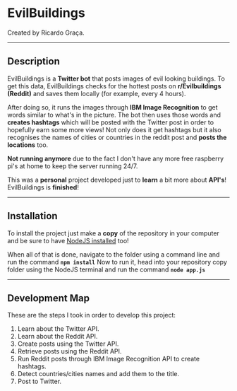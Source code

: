 # **EvilBuildings**
Created by Ricardo Graça.

---
## **Description**
EvilBuildings is a **Twitter bot** that posts images of evil looking buildings. To get this data, EvilBuildings checks for the hottest posts on **r/Evilbuildings (Reddit)** and saves them locally (for example, every 4 hours). 

After doing so, it runs the images through **IBM Image Recognition** to get words similar to what's in the picture. The bot then uses those words and **creates hashtags** which will be posted with the Twitter post in order to hopefully earn some more views! Not only does it get hashtags but it also recognises the names of cities or countries in the reddit post and **posts the locations** too.

**Not running anymore** due to the fact I don't have any more free raspberry pi's at home to keep the server running 24/7.

This was a **personal** project developed just to **learn** a bit more about **API's**!
EvilBuildings is **finished**!

---
## **Installation**
To install the project just make a **copy** of the repository in your computer and be sure to have [NodeJS installed](https://nodejs.org/en/download/) too!

When all of that is done, navigate to the folder using a command line and run the command **`npm install`**
Now to run it, head into your repository copy folder using the NodeJS terminal and run the command **`node app.js`**

---
## **Development Map**
These are the steps I took in order to develop this project:
1. Learn about the Twitter API.
2. Learn about the Reddit API.
3. Create posts using the Twitter API.
4. Retrieve posts using the Reddit API.
5. Run Reddit posts through IBM Image Recognition API to create hashtags.
6. Detect countries/cities names and add them to the title.
7. Post to Twitter.
